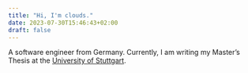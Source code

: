 ```yaml
---
title: "Hi, I'm clouds."
date: 2023-07-30T15:46:43+02:00
draft: false
---
```


A software engineer from Germany.
Currently, I am writing my Master’s Thesis at the [University of Stuttgart](https://www.uni-stuttgart.de/).

